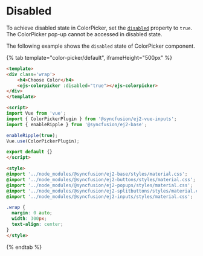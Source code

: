 # Disabled

To achieve disabled state in ColorPicker, set the [`disabled`](./../../api/color-picker#disabled) property to `true`. The ColorPicker pop-up cannot be accessed in disabled state.

The following example shows the `disabled` state of ColorPicker component.

{% tab template="color-picker/default", iframeHeight="500px" %}

```html
<template>
<div class='wrap'>
    <h4>Choose Color</h4>
    <ejs-colorpicker :disabled="true"></ejs-colorpicker>
</div>
</template>

<script>
import Vue from 'vue';
import { ColorPickerPlugin } from '@syncfusion/ej2-vue-inputs';
import { enableRipple } from '@syncfusion/ej2-base';

enableRipple(true);
Vue.use(ColorPickerPlugin);

export default {}
</script>

<style>
@import '../node_modules/@syncfusion/ej2-base/styles/material.css';
@import '../node_modules/@syncfusion/ej2-buttons/styles/material.css';
@import '../node_modules/@syncfusion/ej2-popups/styles/material.css';
@import '../node_modules/@syncfusion/ej2-splitbuttons/styles/material.css';
@import '../node_modules/@syncfusion/ej2-inputs/styles/material.css';

.wrap {
  margin: 0 auto;
  width: 300px;
  text-align: center;
}
</style>
```

{% endtab %}
